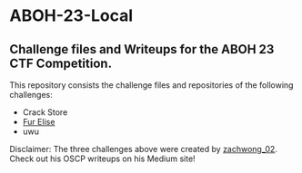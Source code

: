 # ABOH-23-Local

## Challenge files and Writeups for the ABOH 23 CTF Competition. 

This repository consists the challenge files and repositories of the following challenges:

* Crack Store
* [Fur Elise](Fur%20Elise)
* uwu

Disclaimer: The three challenges above were created by [zachwong_02](https://zachwong02.medium.com/). Check out his OSCP writeups on his Medium site!
